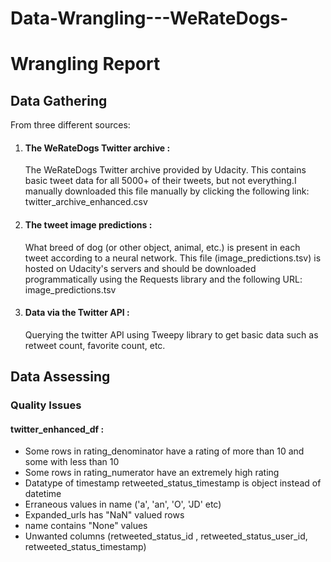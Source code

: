 # Data-Wrangling---WeRateDogs-

<h1> Wrangling Report </h1>

<h2> Data Gathering </h2>

From three different sources:

<ol>
  
  <li> <h4> The WeRateDogs Twitter archive : </h4> The WeRateDogs Twitter archive provided by Udacity. This contains basic tweet data for all 5000+ of their tweets, but not everything.I manually downloaded this file manually by clicking the following link: twitter_archive_enhanced.csv </li>
  
  <li> <h4>The tweet image predictions :</h4>  What breed of dog (or other object, animal, etc.) is present in each tweet according to a neural network. This file (image_predictions.tsv) is hosted on Udacity's servers and should be downloaded programmatically using the Requests library and the following URL: image_predictions.tsv  
  </li>
  
  <li> 
    <h4> Data via the Twitter API : </h4>  Querying the twitter API using Tweepy library to get basic data such as retweet count, favorite count, etc. </li>
 
  
 </ol>




<h2> Data Assessing </h2>

<h3> Quality Issues </h3>

<h4> twitter_enhanced_df : </h4> 
<ul>
  <li> Some rows in rating_denominator have a rating of more than 10 and some with less than 10 </li>
  <li> Some rows in rating_numerator have an extremely high rating </li>
  <li> Datatype of timestamp retweeted_status_timestamp is object instead of datetime </li>
  <li> Erraneous values in name ('a', 'an', 'O', 'JD' etc) </li>
  <li> Expanded_urls has "NaN" valued rows </li>
  <li> name contains "None" values </li>
  <li> Unwanted columns (retweeted_status_id , retweeted_status_user_id, retweeted_status_timestamp) </li>

  </ul>
